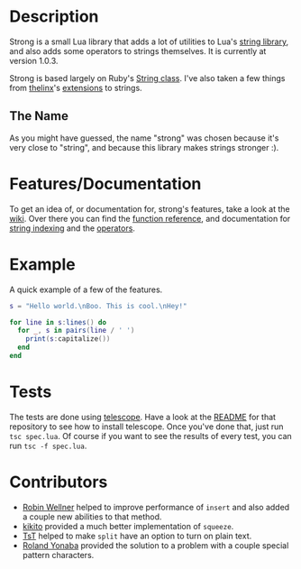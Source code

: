 # Description

Strong is a small Lua library that adds a lot of utilities to Lua's [string library](http://www.lua.org/manual/5.1/manual.html#5.4), and also adds some operators to strings themselves. It is currently at version 1.0.3.

Strong is based largely on Ruby's [String class](http://www.ruby-doc.org/core/classes/String.html). I've also taken a few things from [thelinx](http://github.com/thelinx)'s [extensions](https://github.com/TheLinx/loveclass/blob/master/stringextensions.lua) to strings.

## The Name

As you might have guessed, the name "strong" was chosen because it's very close to "string", and because this library makes strings stronger :).

# Features/Documentation

To get an idea of, or documentation for, strong's features, take a look at the [wiki](https://github.com/BlackBulletIV/strong/wiki). Over there you can find the [function reference](https://github.com/BlackBulletIV/strong/wiki/Function-reference), and documentation for [string indexing](https://github.com/BlackBulletIV/strong/wiki/String-Indexing) and the [operators](https://github.com/BlackBulletIV/strong/wiki/Operators).

# Example

A quick example of a few of the features.

``` lua
s = "Hello world.\nBoo. This is cool.\nHey!"

for line in s:lines() do
  for _, s in pairs(line / ' ')
    print(s:capitalize())
  end
end
```

# Tests

The tests are done using [telescope](https://github.com/norman/telescope). Have a look at the [README](https://github.com/norman/telescope#readme) for that repository to see how to install telescope. Once you've done that, just run `tsc spec.lua`. Of course if you want to see the results of every test, you can run `tsc -f spec.lua`.

# Contributors

* [Robin Wellner](http://gvxdev.wordpress.com/) helped to improve performance of `insert` and also added a couple new abilities to that method.
* [kikito](http://github.com/kikito) provided a much better implementation of `squeeze`.
* [TsT](http://love2d.org/wiki/User:TsT) helped to make `split` have an option to turn on plain text.
* [Roland Yonaba](http://yonaba.github.com/) provided the solution to a problem with a couple special pattern characters.
